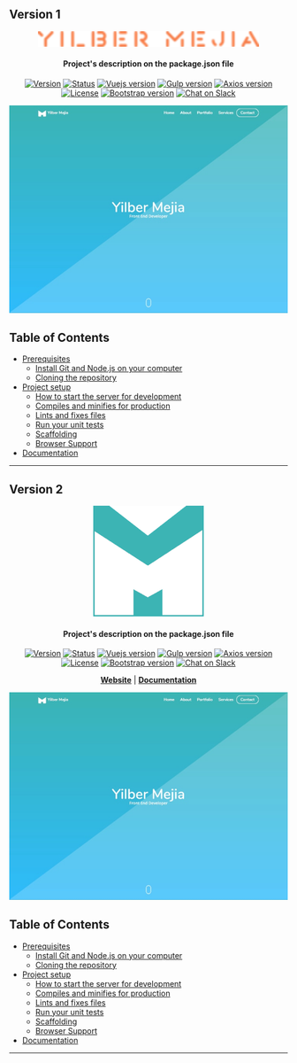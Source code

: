 ## Version 1

<div align="center">
<p>
  <a href="http://www.example.com" target="_blank" rel="noopener noreferrer">
    <img src="../images/logo-large.png" alt="logo">
  </a>
</p>

<h4>Project's description on the package.json file</h4>

<p align="center">
  <a href="http://www.example.com"><img src="https://img.shields.io/badge/version-v0.0.0-blue.svg" alt="Version"></a>
  <a href="http://www.example.com"><img src="https://img.shields.io/badge/status-error-red.svg" alt="Status"></a>
  <a href="https://www.npmjs.com/package/vue"><img src="https://img.shields.io/badge/vuejs-v2.5.17-brightgreen.svg" alt="Vuejs version"></a>
  <a href="https://www.npmjs.com/package/gulp/"><img src="https://img.shields.io/badge/gulp-v3.9.1-brightgreen.svg" alt="Gulp version"></a>
  <a href="https://www.npmjs.com/package/axios/"><img src="https://img.shields.io/badge/axios-v0.18.0-brightgreen.svg" alt="Axios version"></a>
  <a href="https://www.npmjs.com/package/vue"><img src="https://img.shields.io/npm/l/vue.svg" alt="License"></a>
  <a href="https://getbootstrap.com/docs/3.3/getting-started/"><img src="https://img.shields.io/badge/bootstrap-v3.3-brightgreen.svg" alt="Bootstrap version"></a>
  <a href="https://example.slack.com/"><img src="https://img.shields.io/badge/chat-slack-red.svg" alt="Chat on Slack"></a>
</p>

![screenshot](../images/screenshot.png)
</div>

## Table of Contents

* [Prerequisites](#prerequisites)
  * [Install Git and Node.js on your computer](#install-git-and-nodejs-on-your-computer)
  * [Cloning the repository](#cloning-the-repository)
* [Project setup](#project-setup)
  * [How to start the server for development](#how-to-start-the-server-for-development)
  * [Compiles and minifies for production](#compiles-and-minifies-for-production)
  * [Lints and fixes files](#lints-and-fixes-files)
  * [Run your unit tests](#run-your-unit-tests)
  * [Scaffolding](#scaffolding)
  * [Browser Support](#browser-support)
* [Documentation](#documentation)

<hr>

## Version 2

<p align="center">
  <a href="http://www.example.com" target="_blank" rel="noopener noreferrer">
    <img src="../images/logo.png" alt="logo">
  </a>
</p>

<h4 align="center">Project's description on the package.json file</h4>

<p align="center">
  <a href="http://www.example.com"><img src="https://img.shields.io/badge/version-v0.0.0-blue.svg" alt="Version"></a>
  <a href="http://www.example.com"><img src="https://img.shields.io/badge/status-error-red.svg" alt="Status"></a>
  <a href="https://www.npmjs.com/package/vue"><img src="https://img.shields.io/badge/vuejs-v2.5.17-brightgreen.svg" alt="Vuejs version"></a>
  <a href="https://www.npmjs.com/package/gulp/"><img src="https://img.shields.io/badge/gulp-v3.9.1-brightgreen.svg" alt="Gulp version"></a>
  <a href="https://www.npmjs.com/package/axios/"><img src="https://img.shields.io/badge/axios-v0.18.0-brightgreen.svg" alt="Axios version"></a>
  <a href="https://www.npmjs.com/package/vue"><img src="https://img.shields.io/npm/l/vue.svg" alt="License"></a>
  <a href="https://getbootstrap.com/docs/3.3/getting-started/"><img src="https://img.shields.io/badge/bootstrap-v3.3-brightgreen.svg" alt="Bootstrap version"></a>
  <a href="https://example.slack.com/"><img src="https://img.shields.io/badge/chat-slack-red.svg" alt="Chat on Slack"></a>
</p>

<div align="center">

<p>
  <a href="http://www.example.com"><strong>Website</strong></a> | <a href="http://www.example.com"><strong>Documentation</strong></a>
</p>

![screenshot](../images/screenshot.png)

</div>

## Table of Contents

* [Prerequisites](#prerequisites)
  * [Install Git and Node.js on your computer](#install-git-and-nodejs-on-your-computer)
  * [Cloning the repository](#cloning-the-repository)
* [Project setup](#project-setup)
  * [How to start the server for development](#how-to-start-the-server-for-development)
  * [Compiles and minifies for production](#compiles-and-minifies-for-production)
  * [Lints and fixes files](#lints-and-fixes-files)
  * [Run your unit tests](#run-your-unit-tests)
  * [Scaffolding](#scaffolding)
  * [Browser Support](#browser-support)
* [Documentation](#documentation)

<hr>


[project-version]: <https://img.shields.io/badge/version-4.0.0-green.svg>
[gulp-status]: <https://img.shields.io/npm/v/gulp.svg>
[devDependency-status]: <https://img.shields.io/badge/devDependencies-up%20to%20date-green.svg>
